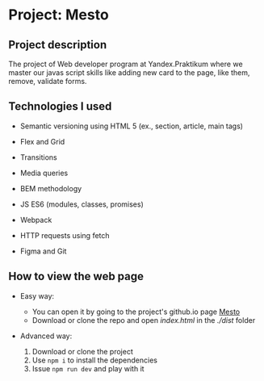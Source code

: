 # Project: Mesto

## Project description

The project of Web developer program at Yandex.Praktikum where we master our javas script skills like adding new card to the page, like them, remove, validate forms.


## Technologies I used

* Semantic versioning using HTML 5 (ex., section, article, main tags)
* Flex and Grid
* Transitions
* Media queries
* BEM methodology
* JS ES6 (modules, classes, promises)
* Webpack
* HTTP requests using fetch

* Figma and Git


## How to view the web page

* Easy way:
  * You can open it by going to the project's github.io page [Mesto](https://pincats.github.io/mesto/)
  * Download or clone the repo and open *index.html* in the *./dist* folder

* Advanced way:
  1. Download or clone the project
  2. Use `npm i` to install the dependencies
  3. Issue `npm run dev` and play with it